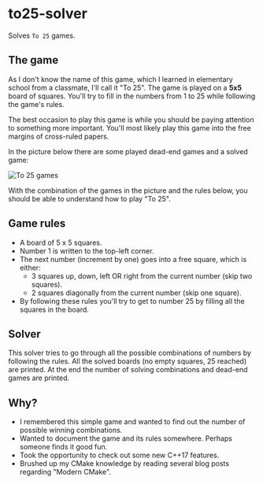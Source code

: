 # to25-solver

Solves `To 25` games.

## The game

As I don't know the name of this game, which I learned in elementary school from a classmate, I'll call it "To 25". The game is played on a **5x5** board of squares. You'll try to fill in the numbers from 1 to 25 while following the game's rules.

The best occasion to play this game is while you should be paying attention to something more important. You'll most likely play this game into the free margins of cross-ruled papers.

In the picture below there are some played dead-end games and a solved game:

![To 25 games](https://jkesanen.github.io/to25/to25.jpg)

With the combination of the games in the picture and the rules below, you should be able to understand how to play "To 25".

## Game rules

* A board of 5 x 5 squares.
* Number 1 is written to the top-left corner.
* The next number (increment by one) goes into a free square, which is either:
  * 3 squares up, down, left OR right from the current number (skip two squares).
  * 2 squares diagonally from the current number (skip one square).
* By following these rules you'll try to get to number 25 by filling all the squares in the board.

## Solver

This solver tries to go through all the possible combinations of numbers by following the rules. All the solved boards (no empty squares, 25 reached) are printed. At the end the number of solving combinations and dead-end games are printed.

## Why?

* I remembered this simple game and wanted to find out the number of possible winning combinations.
* Wanted to document the game and its rules somewhere. Perhaps someone finds it good fun.
* Took the opportunity to check out some new C++17 features.
* Brushed up my CMake knowledge by reading several blog posts regarding "Modern CMake".
